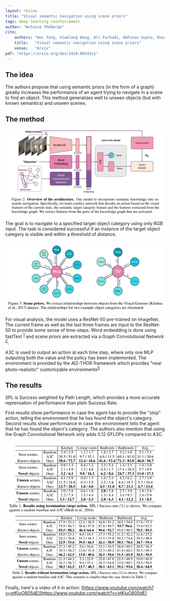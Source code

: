 ```yaml
---
layout: review
title: "Visual semantic navigation using scene priors"
tags: deep-learning reinforcement
author: "Antoine Théberge"
cite:
    authors: "Wei Yang, Xiaolong Wang, Ali Farhadi, Abhinav Gupta, Roozbeh Mottaghi5"
    title:   "Visual semantic navigation using scene priors"
    venue:   "Arxiv"
pdf: "https://arxiv.org/abs/1810.06543v1"
---
```



## The idea

The authors propose that using semantic priors (in the form of a graph) greatly increases the performance of an agent trying to navigate in a scene to find an object. This method generalizes well to unseen objects (but with known semantics) and unseen scenes.

## The method
  
![](/deep-learning/images/visual_semantic_navigation_using_scene_priors/model.png)

The goal is to navigate to a specified target object category using only RGB input. The task is considered successful if an instance of the target object category is visible and within a threshold of distance.

![](/deep-learning/images/visual_semantic_navigation_using_scene_priors/priors.png)

For visual analysis, the model uses a ResNet-50 pre-trained on ImageNet. The current frame as well as the last three frames are input to the ResNet-50 to provide some sense of time-steps. Word embedding is done using fastText <sup>[1](https://arxiv.org/pdf/1607.01759.pdf)</sup> and scene priors are extracted via a Graph Convolutional Network <sup>[2](https://arxiv.org/pdf/1609.02907.pdf)</sup>. 

A3C is used to output an action at each time step, where only one MLP outputing both the value and the policy has been implemented. The environment is provided by the AI2-THOR framework which provides "near photo-realisitic" customizable environments<sup>[3](https://ai2thor.allenai.org/)</sup>

## The results
SPL is Success weighted by Path Length, which provides a more accurate reprensation of performance than plain Success Rate.

First results show performance in case the agent has to provide the "stop" action, telling the environment that he has found the object's category. Second results show performance in case the environment tells the agent that he has found the object's category. The authors also mention that using the Graph Convolutional Network only adds 0.12 GFLOPs compared to A3C.

![](/deep-learning/images/visual_semantic_navigation_using_scene_priors/withoutstop.png)
![](/deep-learning/images/visual_semantic_navigation_using_scene_priors/withstop.png)


Finally, here's a video of it in action: [https://www.youtube.com/watch?v=otKjuO805dE](https://www.youtube.com/watch?v=otKjuO805dE)


